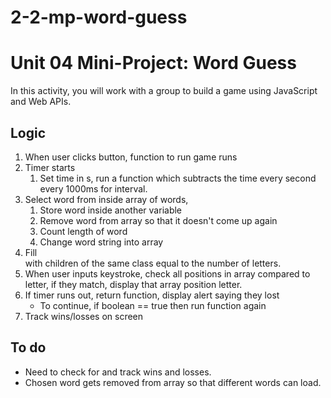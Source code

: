 # 2-2-mp-word-guess

# Unit 04 Mini-Project: Word Guess

In this activity, you will work with a group to build a game using JavaScript and Web APIs.

## Logic

1. When user clicks button, function to run game runs
1. Timer starts
    1. Set time in s, run a function which subtracts the time every second every 1000ms for interval. 
1. Select word from inside array of words, 
    1. Store word inside another variable
    1. Remove word from array so that it doesn't come up again
    1. Count length of word
    1. Change word string into array
1. Fill <div id=word> with children of the same class equal to the number of letters. 
1. When user inputs keystroke, check all positions in array compared to letter, 
if they match, display that array position letter. 
1. If timer runs out, return function, display alert saying they lost 
    * To continue, if boolean == true then run function again
1. Track wins/losses on screen

## To do
* Need to check for and track wins and losses. 
* Chosen word gets removed from array so that different words can load. 